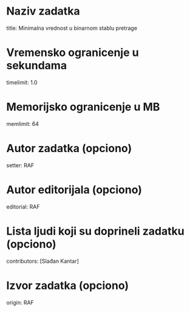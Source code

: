 # Naziv zadatka
title: Minimalna vrednost u binarnom stablu pretrage

# Vremensko ogranicenje u sekundama
timelimit: 1.0

# Memorijsko ogranicenje u MB
memlimit: 64

# Autor zadatka (opciono)
setter: RAF

# Autor editorijala (opciono)
editorial: RAF

# Lista ljudi koji su doprineli zadatku (opciono)
contributors: [Slađan Kantar]

# Izvor zadatka (opciono)
origin: RAF
